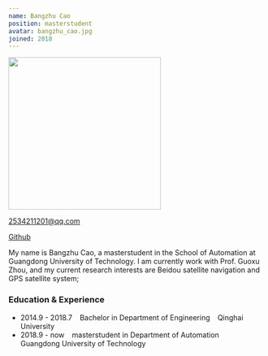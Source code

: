 ```yaml
---
name: Bangzhu Cao
position: masterstudent
avatar: bangzhu_cao.jpg 
joined: 2018 
---
```


<!-- 
name: 你的名字 
position: 博士生写 phdstudent, 硕士生写 masterstudent, 本科生写 undergraduatestudent
avatar: 个人正面照的名字，发给我时那张图片要对应着这个名字，如jinshi_yu.png
joined: 加入实验室年份
 -->

<!-- (不用管，也不要删 -->
<img width="300" src="{{site.baseurl}}/images/people/{{page.avatar}}" data-action="zoom">

<!-- 你们的邮箱，自行替换 -->
<i class="fa fa-envelope-o"></i> 2534211201@qq.com<br> 

<!-- 将githubname改成你的github的name, 不写的话，可以删掉它 -->
<a href="https://github.com/githubname"><i class="fa fa-github"></i> Github</a>

<!-- 个人简介，好好写 -->
My name is Bangzhu Cao, a masterstudent in the School of Automation at Guangdong University of Technology. I am currently work with Prof. Guoxu Zhou, and my current research interests are Beidou satellite navigation and GPS 
satellite system; 


<!-- 学习及经历等： -->
### Education & Experience

- 2014.9 - 2018.7 &ensp; Bachelor in Department of Engineering &ensp;  Qinghai University
- 2018.9 - now &ensp; masterstudent in Department of Automation &ensp; Guangdong University of Technology

<!-- 可以写上你发表的文章和申请的专利 -->

<!-- 
P.S. 
1. 这个文件的文件名要改成 mingzi_xingshi.md 的格式
2. 你的个人正面照要裁剪成正方形，即图片的像素大小为600x600 或者800x800等 
-->
